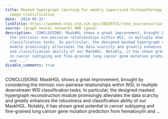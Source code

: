 ```yaml
---
title: Masked hypergraph learning for weakly supervised histopathology whole slide
  image classification
date: '2024-05-31'
linkTitle: https://pubmed.ncbi.nlm.nih.gov/38820715/?utm_source=curl&utm_medium=rss&utm_campaign=pubmed-2&utm_content=1x5bM_TNL8gjogAcnslpo2s2PbDe-61JVM2h9yowOYSiZ7Dkrt&fc=20220919211934&ff=20240601181018&v=2.18.0.post9+e462414
source: (graph neural network) AND (gene)
description: 'CONCLUSIONS: MaskHGL shows a great improvement, brought by considering
  the intrinsic non-pairwise relationships within WSI, in multiple downstream WSI
  classification tasks. In particular, the designed masked hypergraph reconstruction
  module promisingly alleviates the data scarcity and greatly enhances the robustness
  and classification ability of our MaskHGL. Notably, it has shown great potential
  in cancer subtyping and fine-grained lung cancer gene mutation prediction from hematoxylin
  and ...'
disable_comments: true
---
```

CONCLUSIONS: MaskHGL shows a great improvement, brought by considering the intrinsic non-pairwise relationships within WSI, in multiple downstream WSI classification tasks. In particular, the designed masked hypergraph reconstruction module promisingly alleviates the data scarcity and greatly enhances the robustness and classification ability of our MaskHGL. Notably, it has shown great potential in cancer subtyping and fine-grained lung cancer gene mutation prediction from hematoxylin and ...